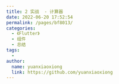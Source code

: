 ```yaml
---
title: 2 实战  - 计算器
date: 2022-06-20 17:52:54
permalink: /pages/bf8013/
categories:
  - 《Flutter》
  - 组件
  - 总结
tags:
  - 
author: 
  name: yuanxiaoxiong
  link: https://github.com/yuanxiaoxiong
---
```

